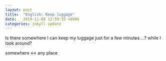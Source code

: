 ```yaml
---
layout: post
title:  "English: Keep luggage"
date:   2019-11-08 12:59:35 +0900
categories: jekyll update
---
```


Is there somewhere I can keep my luggage just for a few minutes ...?
while I look around?

somewhere <-> any place
